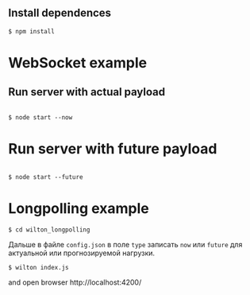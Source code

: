 ## Install dependences
```
$ npm install

```
# WebSocket example

## Run server with actual payload
```

$ node start --now

```

# Run server with future payload
```

$ node start --future

```

# Longpolling example

``` 
$ cd wilton_longpolling

```

Дальше в файле ```config.json``` в поле ```type``` записать ```now``` или ```future``` для актуальной или прогнозируемой нагрузки.

```
$ wilton index.js

```


and open browser http://localhost:4200/

